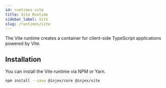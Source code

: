 ```yaml
---
id: runtimes-vite
title: Vite Runtime
sidebar_label: Vite
slug: /runtimes/vite
---
```


The Vite runtime creates a container for client-side TypeScript applications powered by Vite.

## Installation

You can install the Vite runtime via NPM or Yarn.

```bash npm2yarn
npm install --save @injex/core @injex/vite
```